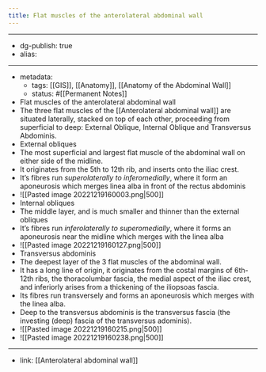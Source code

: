 ```yaml
---
title: Flat muscles of the anterolateral abdominal wall
---
```


- --
- dg-publish: true
- alias:
- --
- metadata:
	- tags: [[GIS]], [[Anatomy]], [[Anatomy of the Abdominal Wall]]
	- status: #[[Permanent Notes]]
- Flat muscles of the anterolateral abdominal wall
- The three flat muscles of the [[Anterolateral abdominal wall]]  are situated laterally, stacked on top of each other, proceeding from superficial to deep: External Oblique, Internal Oblique and Transversus Abdominis.
- External obliques
- The most superficial and largest flat muscle of the abdominal wall on either side of the midline.
- It originates from the 5th to 12th rib, and inserts onto the iliac crest.
- It’s fibres run *superolaterally to inferomedially*, where it form an aponeurosis which merges linea alba in front of the rectus abdominis
- ![[Pasted image 20221219160003.png|500]]
- Internal obliques
- The middle layer, and is much smaller and thinner than the external obliques
- It’s fibres run *inferolaterally to superomedially*, where it forms an aponeurosis near the midline which merges with the linea alba
- ![[Pasted image 20221219160127.png|500]]
- Transversus abdominis
- The deepest layer of the 3 flat muscles of the abdominal wall.
- It has a long line of origin, it originates from the costal margins of 6th-12th ribs, the thoracolumbar fascia, the medial aspect of the iliac crest, and inferiorly arises from a thickening of the iliopsoas fascia.
- Its fibres run transversely and forms an aponeurosis which merges with the linea alba.
- Deep to the transversus abdominis is the transversus fascia (the investing (deep) fascia of the transversus adominis).
- ![[Pasted image 20221219160215.png|500]]
- ![[Pasted image 20221219160238.png|500]]
- --
- link: [[Anterolateral abdominal wall]]